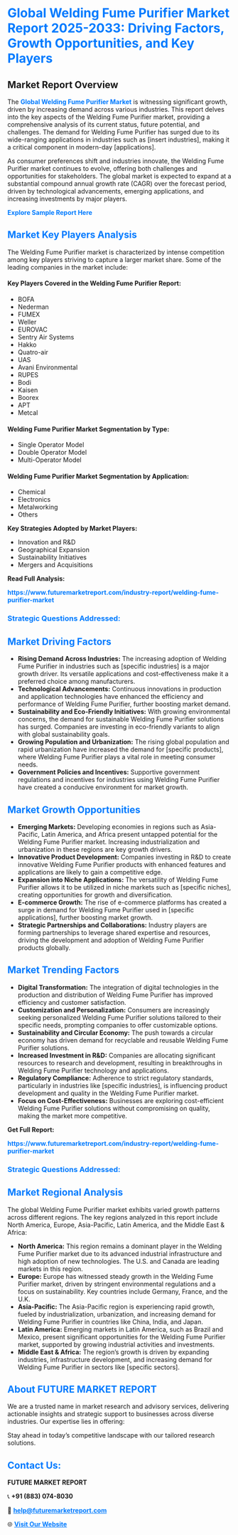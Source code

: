 <h1 style="color: #007BFF;">Global Welding Fume Purifier Market Report 2025-2033: Driving Factors, Growth Opportunities, and Key Players</h1>

<section id="overview">
<h2>Market Report Overview</h2>
<p>The <a href="https://www.futuremarketreport.com/industry-report/welding-fume-purifier-market" style="color: #007BFF; text-decoration: none;"><strong>Global Welding Fume Purifier Market</strong></a> is witnessing significant growth, driven by increasing demand across various industries. This report delves into the key aspects of the Welding Fume Purifier market, providing a comprehensive analysis of its current status, future potential, and challenges. The demand for Welding Fume Purifier has surged due to its wide-ranging applications in industries such as [insert industries], making it a critical component in modern-day [applications].</p>
<p>As consumer preferences shift and industries innovate, the Welding Fume Purifier market continues to evolve, offering both challenges and opportunities for stakeholders. The global market is expected to expand at a substantial compound annual growth rate (CAGR) over the forecast period, driven by technological advancements, emerging applications, and increasing investments by major players.</p>
</section>

<section id="overview">
<p><a href="https://www.futuremarketreport.com/request-sample/reportId=58043" style="color: #007BFF; text-decoration: none;"><strong>Explore Sample Report Here</strong></a></p>
</section>

<section id="key-players">
<h2 style="color: #007BFF;">Market Key Players Analysis</h2>
<p>The Welding Fume Purifier market is characterized by intense competition among key players striving to capture a larger market share. Some of the leading companies in the market include:</p>
<h4>Key Players Covered in the Welding Fume Purifier Report:</h4>
<ul><li>BOFA</li><li>Nederman</li><li>FUMEX</li><li>Weller</li><li>EUROVAC</li><li>Sentry Air Systems</li><li>Hakko</li><li>Quatro-air</li><li>UAS</li><li>Avani Environmental</li><li>RUPES</li><li>Bodi</li><li>Kaisen</li><li>Boorex</li><li>APT</li><li>Metcal</li></ul>
<h4>Welding Fume Purifier Market Segmentation by Type:</h4>
<ul><li>Single Operator Model</li><li>Double Operator Model</li><li>Multi-Operator Model</li></ul>

<h4>Welding Fume Purifier Market Segmentation by Application:</h4>
<ul><li>Chemical</li><li>Electronics</li><li>Metalworking</li><li>Others</li></ul>
<p><strong>Key Strategies Adopted by Market Players:</strong></p>
<ul>
<li>Innovation and R&D</li>
<li>Geographical Expansion</li>
<li>Sustainability Initiatives</li>
<li>Mergers and Acquisitions</li>
</ul>
</section>

<section>
<p><strong>Read Full Analysis: </strong></p><a href="https://www.futuremarketreport.com/industry-report/welding-fume-purifier-market" style="color: #007BFF; text-decoration: none;"><strong>https://www.futuremarketreport.com/industry-report/welding-fume-purifier-market</strong></a>
<h3 style="color: #007BFF;">Strategic Questions Addressed:</h3>
</section>

<section id="driving-factors">
<h2 style="color: #007BFF;">Market Driving Factors</h2>
<ul>
<li><strong>Rising Demand Across Industries:</strong> The increasing adoption of Welding Fume Purifier in industries such as [specific industries] is a major growth driver. Its versatile applications and cost-effectiveness make it a preferred choice among manufacturers.</li>
<li><strong>Technological Advancements:</strong> Continuous innovations in production and application technologies have enhanced the efficiency and performance of Welding Fume Purifier, further boosting market demand.</li>
<li><strong>Sustainability and Eco-Friendly Initiatives:</strong> With growing environmental concerns, the demand for sustainable Welding Fume Purifier solutions has surged. Companies are investing in eco-friendly variants to align with global sustainability goals.</li>
<li><strong>Growing Population and Urbanization:</strong> The rising global population and rapid urbanization have increased the demand for [specific products], where Welding Fume Purifier plays a vital role in meeting consumer needs.</li>
<li><strong>Government Policies and Incentives:</strong> Supportive government regulations and incentives for industries using Welding Fume Purifier have created a conducive environment for market growth.</li>
</ul>
</section>

<section id="growth-opportunities">
<h2 style="color: #007BFF;">Market Growth Opportunities</h2>
<ul>
<li><strong>Emerging Markets:</strong> Developing economies in regions such as Asia-Pacific, Latin America, and Africa present untapped potential for the Welding Fume Purifier market. Increasing industrialization and urbanization in these regions are key growth drivers.</li>
<li><strong>Innovative Product Development:</strong> Companies investing in R&D to create innovative Welding Fume Purifier products with enhanced features and applications are likely to gain a competitive edge.</li>
<li><strong>Expansion into Niche Applications:</strong> The versatility of Welding Fume Purifier allows it to be utilized in niche markets such as [specific niches], creating opportunities for growth and diversification.</li>
<li><strong>E-commerce Growth:</strong> The rise of e-commerce platforms has created a surge in demand for Welding Fume Purifier used in [specific applications], further boosting market growth.</li>
<li><strong>Strategic Partnerships and Collaborations:</strong> Industry players are forming partnerships to leverage shared expertise and resources, driving the development and adoption of Welding Fume Purifier products globally.</li>
</ul>
</section>

<section id="trending-factors">
<h2 style="color: #007BFF;">Market Trending Factors</h2>
<ul>
<li><strong>Digital Transformation:</strong> The integration of digital technologies in the production and distribution of Welding Fume Purifier has improved efficiency and customer satisfaction.</li>
<li><strong>Customization and Personalization:</strong> Consumers are increasingly seeking personalized Welding Fume Purifier solutions tailored to their specific needs, prompting companies to offer customizable options.</li>
<li><strong>Sustainability and Circular Economy:</strong> The push towards a circular economy has driven demand for recyclable and reusable Welding Fume Purifier solutions.</li>
<li><strong>Increased Investment in R&D:</strong> Companies are allocating significant resources to research and development, resulting in breakthroughs in Welding Fume Purifier technology and applications.</li>
<li><strong>Regulatory Compliance:</strong> Adherence to strict regulatory standards, particularly in industries like [specific industries], is influencing product development and quality in the Welding Fume Purifier market.</li>
<li><strong>Focus on Cost-Effectiveness:</strong> Businesses are exploring cost-efficient Welding Fume Purifier solutions without compromising on quality, making the market more competitive.</li>
</ul>
</section>

<section>
<p><strong>Get Full Report: </strong></p><a href="https://www.futuremarketreport.com/industry-report/welding-fume-purifier-market" style="color: #007BFF; text-decoration: none;"><strong>https://www.futuremarketreport.com/industry-report/welding-fume-purifier-market</strong></a>
<h3 style="color: #007BFF;">Strategic Questions Addressed:</h3>
</section>


<section id="regional-analysis">
<h2 style="color: #007BFF;">Market Regional Analysis</h2>
<p>The global Welding Fume Purifier market exhibits varied growth patterns across different regions. The key regions analyzed in this report include North America, Europe, Asia-Pacific, Latin America, and the Middle East & Africa:</p>
<ul>
<li><strong>North America:</strong> This region remains a dominant player in the Welding Fume Purifier market due to its advanced industrial infrastructure and high adoption of new technologies. The U.S. and Canada are leading markets in this region.</li>
<li><strong>Europe:</strong> Europe has witnessed steady growth in the Welding Fume Purifier market, driven by stringent environmental regulations and a focus on sustainability. Key countries include Germany, France, and the U.K.</li>
<li><strong>Asia-Pacific:</strong> The Asia-Pacific region is experiencing rapid growth, fueled by industrialization, urbanization, and increasing demand for Welding Fume Purifier in countries like China, India, and Japan.</li>
<li><strong>Latin America:</strong> Emerging markets in Latin America, such as Brazil and Mexico, present significant opportunities for the Welding Fume Purifier market, supported by growing industrial activities and investments.</li>
<li><strong>Middle East & Africa:</strong> The region’s growth is driven by expanding industries, infrastructure development, and increasing demand for Welding Fume Purifier in sectors like [specific sectors].</li>
</ul>
</section>

<footer>
<h2 style="color: #007BFF;">About FUTURE MARKET REPORT</h2>
<p>We are a trusted name in market research and advisory services, delivering actionable insights and strategic support to businesses across diverse industries. Our expertise lies in offering:</p>

<p>Stay ahead in today’s competitive landscape with our tailored research solutions.</p>

<h2 style="color: #007BFF;">Contact Us:</h2>
<p><strong>FUTURE MARKET REPORT</strong></p>
<p>📞 <strong>+91 (883) 074-8030</strong></p>
<p>📧 <strong><a href="mailto:help@futuremarketreport.com" style="color: #007BFF;">help@futuremarketreport.com</a></strong></p>
<p>🌐 <strong><a href="https://www.futuremarketreport.com/" style="color: #007BFF;">Visit Our Website</a></strong></p>
</footer>